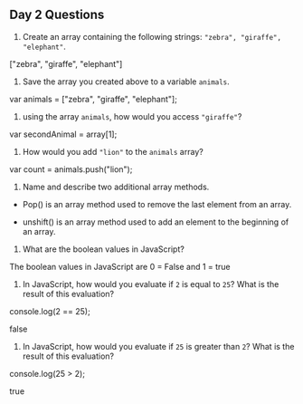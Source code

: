 ## Day 2 Questions

1. Create an array containing the following strings: `"zebra", "giraffe", "elephant"`.

["zebra", "giraffe", "elephant"]

1. Save the array you created above to a variable `animals`.

var animals = ["zebra", "giraffe", "elephant"];

1. using the array `animals`, how would you access `"giraffe"`?

var secondAnimal = array[1];

1. How would you add `"lion"` to the `animals` array?

var count = animals.push("lion");


1. Name and describe two additional array methods.

* Pop() is an array method used to remove the last element from an array.

* unshift() is an array method used to add an element to the beginning of an array.

1. What are the boolean values in JavaScript?

The boolean values in JavaScript are 0 = False and 1 = true

1. In JavaScript, how would you evaluate if `2` is equal to `25`? What is the result of this evaluation?

console.log(2 == 25);

false

1. In JavaScript, how would you evaluate if `25` is greater than `2`? What is the result of this evaluation?

console.log(25 > 2);

true
